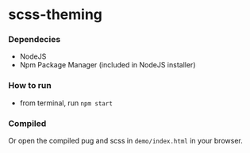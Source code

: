# scss-theming

### Dependecies
* NodeJS
* Npm Package Manager (included in NodeJS installer)

### How to run
* from terminal, run `npm start`

### Compiled
Or open the compiled pug and scss in `demo/index.html` in your browser.
